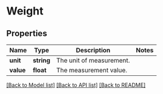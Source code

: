 # Weight

## Properties
Name | Type | Description | Notes
------------ | ------------- | ------------- | -------------
**unit** | **string** | The unit of measurement. | 
**value** | **float** | The measurement value. | 

[[Back to Model list]](../README.md#documentation-for-models) [[Back to API list]](../README.md#documentation-for-api-endpoints) [[Back to README]](../README.md)


